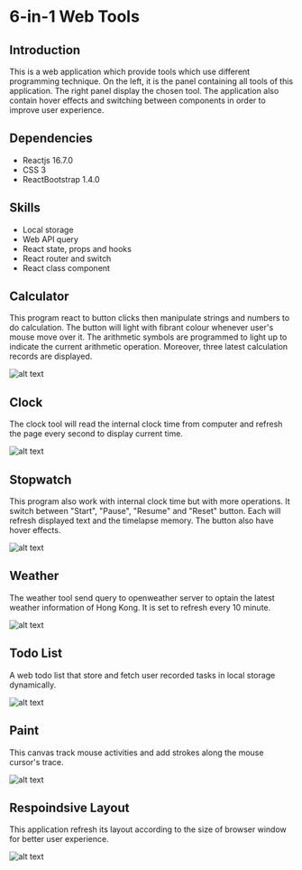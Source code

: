 # 6-in-1 Web Tools

## Introduction
This is a web application which provide tools which use different programming technique. On the left, it is the panel containing all tools of this application. The right panel display the chosen tool. The application also contain hover effects and switching between components in order to improve user experience.

## Dependencies
- Reactjs 16.7.0
- CSS 3
- ReactBootstrap 1.4.0

## Skills
- Local storage
- Web API query
- React state, props and hooks
- React router and switch
- React class component

## Calculator
This program react to button clicks then manipulate strings and numbers to do calculation. The button will light with fibrant colour whenever user's mouse move over it. The arithmetic symbols are programmed to light up to indicate the current arithmetic operation. Moreover, three latest calculation records are displayed.

![alt text](https://github.com/jason2468087/ReactWebTools/blob/main/result/Web%20Tool%20Calculator.png?raw=true)

## Clock
The clock tool will read the internal clock time from computer and refresh the page every second to display current time.

![alt text](https://github.com/jason2468087/ReactWebTools/blob/main/result/Web%20Tool%20Clock.png?raw=true)

## Stopwatch
This program also work with internal clock time but with more operations. It switch between "Start", "Pause", "Resume" and "Reset" button. Each will refresh displayed text and the timelapse memory. The button also have hover effects.

![alt text](https://github.com/jason2468087/ReactWebTools/blob/main/result/Web%20Tool%20Stopwatch.png?raw=true)

## Weather
The weather tool send query to openweather server to optain the latest weather information of Hong Kong. It is set to refresh every 10 minute.

![alt text](https://github.com/jason2468087/ReactWebTools/blob/main/result/Web%20Tool%20Weather.png?raw=true)

## Todo List
A web todo list that store and fetch user recorded tasks in local storage dynamically.

![alt text](https://github.com/jason2468087/ReactWebApplication/blob/main/result/Web%20Tool%20TodoList.png?raw=true)

## Paint
This canvas track mouse activities and add strokes along the mouse cursor's trace.

![alt text](https://github.com/jason2468087/ReactWebApplication/blob/main/result/Web%20Tool%20Paint.png?raw=true)

## Respoindsive Layout
This application refresh its layout according to the size of browser window for better user experience.

![alt text](https://github.com/jason2468087/ReactWebApplication/blob/main/result/Respondsive%20Design.png)
